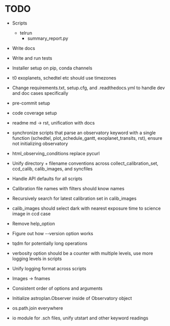# TODO
- Scripts
    - telrun
        - summary_report.py
- Write docs
- Write and run tests
- Installer setup on pip, conda channels

- t0 exoplanets, schedtel etc should use timezones
- Change requirements.txt, setup.cfg, and .readthedocs.yml to handle dev and doc cases specifically
- pre-commit setup
- code coverage setup
- readme md -> rst, unification with docs
- synchronize scripts that parse an observatory keyword with a single function (schedtel, plot_schedule_gantt, exoplanet_transits, rst), ensure not initializing observatory
- html_observing_conditions replace pycurl
- Unify directory + filename conventions across collect_calibration_set, ccd_calib, calib_images, and syncfiles
- Handle API defaults for all scripts
- Calibration file names with filters should know names
- Recursively search for latest calibration set in calib_images
- calib_images should select dark with nearest exposure time to science image in ccd case
- Remove help_option
- Figure out how --version option works
- tqdm for potentially long operations
- verbosity option should be a counter with multiple levels, use more logging levels in scripts
- Unify logging format across scripts
- Images -> fnames
- Consistent order of options and arguments
- Initialize astroplan.Observer inside of Observatory object
- os.path.join everywhere
- io module for .sch files, unify utstart and other keyword readings
